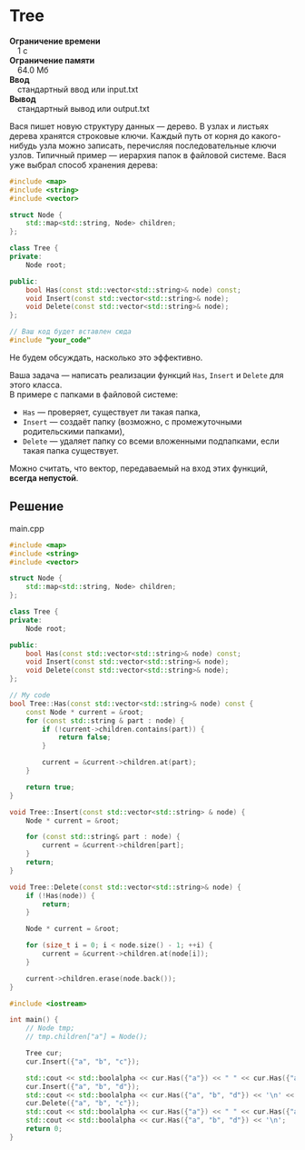# Tree

**Ограничение времени**  
 1 с  
**Ограничение памяти**  
 64.0 Мб  
**Ввод**  
 стандартный ввод или input.txt  
**Вывод**  
 стандартный вывод или output.txt  

Вася пишет новую структуру данных — дерево. В узлах и листьях дерева хранятся строковые ключи. Каждый путь от корня до какого-нибудь узла можно записать, перечисляя последовательные ключи узлов. Типичный пример — иерархия папок в файловой системе. Вася уже выбрал способ хранения дерева:

```cpp
#include <map>
#include <string>
#include <vector>

struct Node {
    std::map<std::string, Node> children;
};

class Tree {
private:
    Node root;

public:
    bool Has(const std::vector<std::string>& node) const;
    void Insert(const std::vector<std::string>& node);
    void Delete(const std::vector<std::string>& node);
};

// Ваш код будет вставлен сюда
#include "your_code"
```

Не будем обсуждать, насколько это эффективно.

Ваша задача — написать реализации функций `Has`, `Insert` и `Delete` для этого класса.  
В примере с папками в файловой системе:  
- `Has` — проверяет, существует ли такая папка,  
- `Insert` — создаёт папку (возможно, с промежуточными родительскими папками),  
- `Delete` — удаляет папку со всеми вложенными подпапками, если такая папка существует.

Можно считать, что вектор, передаваемый на вход этих функций, **всегда непустой**.
## Решение

main.cpp
```cpp
#include <map>
#include <string>
#include <vector>

struct Node {
    std::map<std::string, Node> children;
};

class Tree {
private:
    Node root;

public:
    bool Has(const std::vector<std::string>& node) const;
    void Insert(const std::vector<std::string>& node);
    void Delete(const std::vector<std::string>& node);
};

// My code
bool Tree::Has(const std::vector<std::string>& node) const {
    const Node * current = &root;
    for (const std::string & part : node) {
        if (!current->children.contains(part)) {
            return false;
        }

        current = &current->children.at(part);
    }

    return true;
}

void Tree::Insert(const std::vector<std::string> & node) {
    Node * current = &root;

    for (const std::string& part : node) {
        current = &current->children[part];
    }
    return;
}

void Tree::Delete(const std::vector<std::string>& node) {
    if (!Has(node)) {
        return;
    }

    Node * current = &root;

    for (size_t i = 0; i < node.size() - 1; ++i) {
        current = &current->children.at(node[i]);
    }

    current->children.erase(node.back());
}

#include <iostream>

int main() {
    // Node tmp;
    // tmp.children["a"] = Node();

    Tree cur;
    cur.Insert({"a", "b", "c"});

    std::cout << std::boolalpha << cur.Has({"a"}) << " " << cur.Has({"a", "b"}) << " " << cur.Has({"a", "b", "c"}) << '\n';
    cur.Insert({"a", "b", "d"});
    std::cout << std::boolalpha << cur.Has({"a", "b", "d"}) << '\n' << '\n';
    cur.Delete({"a", "b", "c"});
    std::cout << std::boolalpha << cur.Has({"a"}) << " " << cur.Has({"a", "b"}) << " " << cur.Has({"a", "b", "c"}) << '\n';
    std::cout << std::boolalpha << cur.Has({"a", "b", "d"}) << '\n';
    return 0;
}
```
